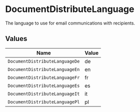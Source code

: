 # DocumentDistributeLanguage

The language to use for email communications with recipients.


## Values

| Name                           | Value                          |
| ------------------------------ | ------------------------------ |
| `DocumentDistributeLanguageDe` | de                             |
| `DocumentDistributeLanguageEn` | en                             |
| `DocumentDistributeLanguageFr` | fr                             |
| `DocumentDistributeLanguageEs` | es                             |
| `DocumentDistributeLanguageIt` | it                             |
| `DocumentDistributeLanguagePl` | pl                             |
